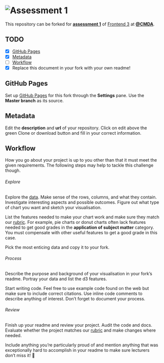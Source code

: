 # ![Assessment 1][banner]

This repository can be forked for [**assessment 1**][a1] of [Frontend 3][fe3]
at [**@CMDA**][cmda].

## TODO

*   [x] [GitHub Pages](#github-pages)
*   [x] [Metadata](#metadata)
*   [ ] [Workflow](#workflow)
*   [x] Replace this document in your fork with your own readme!

## GitHub Pages

Set up [GitHub Pages][pages] for this fork through the **Settings** pane.  Use
the **Master branch** as its source.

## Metadata

Edit the **description** and **url** of your repository.  Click on edit above
the green Clone or download button and fill in your correct information.

## Workflow

How you go about your project is up to you other than that it must meet the
given requirements.  The following steps may help to tackle this challenge
though.

###### Explore

Explore the [data][].  Make sense of the rows, columns, and what they contain.
Investigate interesting aspects and possible outcomes.  Figure out what type of
chart you want and sketch your visualisation.

List the features needed to make your chart work and make sure they match our
[rubric][].  For example, pie charts or donut charts often lack features needed
to get good grades in the **application of subject matter** category.  You must
compensate with other useful features to get a good grade in this case.

Pick the most enticing data and copy it to your fork.

###### Process

Describe the purpose and background of your visualisation in your fork’s readme.
Portray your data and list the d3 features.

Start writing code.  Feel free to use example code found on the web but make
sure to include correct citations.  Use inline code comments to describe
anything of interest.  Don’t forget to document your process.

###### Review

Finish up your readme and review your project.  Audit the code and docs.
Evaluate whether the project matches our [rubric][] and make changes where
needed.

Include anything you’re particularly proud of and mention anything that was
exceptionally hard to accomplish in your readme to make sure lecturers don’t
miss it!  🌟

[banner]: https://cdn.rawgit.com/cmda-fe3/logo/3b150735/banner-assessment-1.svg

[a1]: https://github.com/cmda-fe3/course-17-18/tree/master/assessment-1#description

[data]: https://github.com/cmda-fe3/course-17-18/tree/master/assessment-1#data

[rubric]: https://github.com/cmda-fe3/course-17-18/tree/master/assessment-1#rubric

[fe3]: https://github.com/cmda-fe3

[cmda]: https://github.com/cmda

[pages]: https://pages.github.com
